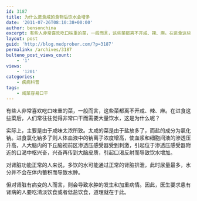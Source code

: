 ```yaml
---
id: 3187
title: 为什么进食咸的食物后饮水会增多
date: '2011-07-26T08:10:38+00:00'
author: bensonchina
excerpt: 有些人非常喜欢吃口味重的菜，一般而言，这些菜都离不开咸、辣、麻。在进食这些菜后，人们常往往觉得非常口干而需要大量饮水，这是为什么呢？
layout: post
guid: 'http://blog.medprober.com/?p=3187'
permalink: /archives/3187
bulteno_post_views_count:
    - '1'
views:
    - '1201'
categories:
    - 疾病科普
tags:
    - 咸菜容易口干
---
```


有些人非常喜欢吃口味重的菜，一般而言，这些菜都离不开咸、辣、麻。在进食这些菜后，人们常往往觉得非常口干而需要大量饮水，这是为什么呢？

实际上，主要是由于咸味太浓所致。太咸的菜是由于盐放多了，而盐的成分为氯化钠。进食氯化钠多了则人体血液中的钠离子浓度增高，使血浆和细胞间液的渗透压升高，人大脑内的下丘脑视前区渗透压感受器受到刺激，引起位于渗透压感受器附近的口渴中枢兴奋，兴奋再传到大脑皮质，引起口渴反射而导致饮水增加。

对肾脏功能正常的人来说，多饮的水可能通过正常的肾脏排泄，此时尿量最多，水分并不会在体内蓄积而导致水肿。

但对肾脏有病变的人而言，则会导致水肿的发生和加重病情。因此，医生要求患有肾病的人要吃清淡饮食或者低盐饮食，道理就在于此。
